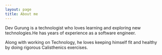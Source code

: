 ```yaml
---
layout: page
title: About me
---
```


Dev Gurung is a technologist who loves learning and exploring new technologies.He has years of experience as a software engineer.

Along with working on Technology, he loves keeping himself fit and healthy by doing rigorous Calisthenics exercises.
